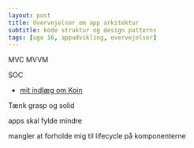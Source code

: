 ```yaml
---
layout: post
title: Overvejelser om app arkitektur
subtitle: kode struktur og design patterns
tags: [uge 16, appudvikling, overvejelser]
---
```


MVC MVVM

SOC
- [mit indlæg om Koin](https://enmango.dk/2019-04-14-Koin/)

Tænk grasp og solid


apps skal fylde mindre 

mangler at forholde mig til lifecycle på komponenterne
